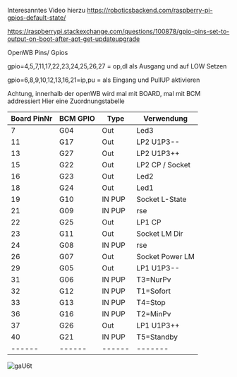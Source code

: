 Interesanntes Video hierzu
https://roboticsbackend.com/raspberry-pi-gpios-default-state/

https://raspberrypi.stackexchange.com/questions/100878/gpio-pins-set-to-output-on-boot-after-apt-get-updateupgrade

OpenWB Pins/ Gpios

gpio=4,5,7,11,17,22,23,24,25,26,27 = op,dl als Ausgang und auf LOW Setzen

gpio=6,8,9,10,12,13,16,21=ip,pu	= als Eingang und PullUP aktivieren

Achtung, innerhalb der openWB wird mal mit BOARD,  mal mit BCM addressiert
Hier eine Zuordnungstabelle

| Board PinNr| BCM GPIO  | Type | Verwendung |
|------|------|------|-------|
|    7 | G04 | Out | Led3 |
|   11 | G17 | Out | LP2 U1P3-- |
|   13 | G27 | Out | LP2 U1P3++ |
|   15 | G22 | Out | LP2 CP / Socket |
|   16 | G23 | Out | Led2 |
|   18 | G24 | Out | Led1 |
|   19 | G10 | IN PUP | Socket L-State |
|   21 | G09 | IN PUP| rse |
|   22 | G25 | Out | LP1 CP |
|   23 | G11 | Out | Socket LM Dir|
|   24 | G08 | IN PUP| rse |
|   26 | G07 | Out | Socket Power LM|
|   29 | G05 | Out | LP1 U1P3-- |
|   31 | G06 | IN PUP| T3=NurPv |
|   32 | G12 | IN PUP| T1=Sofort |
|   33 | G13 | IN PUP| T4=Stop |
|   36 | G16 | IN PUP| T2=MinPv |
|   37 | G26 | Out | LP1 U1P3++ |
|   40 | G21 | IN PUP| T5=Standby |
|------|------|------|-------|

![gaU6t](https://user-images.githubusercontent.com/89247538/212203387-25cb7925-7d6f-4e87-92c7-c18ef853296f.png)
